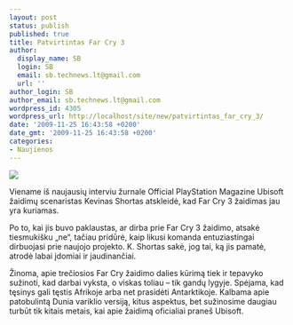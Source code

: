 ```yaml
---
layout: post
status: publish
published: true
title: Patvirtintas Far Cry 3
author:
  display_name: SB
  login: SB
  email: sb.technews.lt@gmail.com
  url: ''
author_login: SB
author_email: sb.technews.lt@gmail.com
wordpress_id: 4305
wordpress_url: http://localhost/site/new/patvirtintas_far_cry_3/
date: '2009-11-25 16:43:58 +0200'
date_gmt: '2009-11-25 16:43:58 +0200'
categories:
- Naujienos
---
```

<div class="imgright"><img src="http://t3.gstatic.com/images?q=tbn:4kG3-qgY5zwbnM:http://ui06.gamespot.com/453/farcry21422_2.jpg"  /></div>
<p>Viename iš naujausių interviu žurnale Official PlayStation Magazine Ubisoft žaidimų scenaristas Kevinas Shortas atskleidė, kad Far Cry 3 žaidimas jau yra kuriamas.</p>
<p>Po to, kai jis buvo paklaustas, ar dirba prie Far Cry 3 žaidimo, atsakė tiesmukišku „ne“, tačiau pridūrė, kaip likusi komanda entuziastingai dirbuojasi prie naujojo projekto. K. Shortas sakė, jog tai, ką jis pamatė, atrodė labai įdomiai ir jaudinančiai.</p>
<p>Žinoma, apie trečiosios Far Cry žaidimo dalies kūrimą tiek ir tepavyko sužinoti, kad darbai vyksta, o viskas toliau – tik gandų lygyje. Spėjama, kad tęsinys gali tęstis Afrikoje arba net prasidėti Antarktikoje. Kalbama apie patobulintą Dunia variklio versiją, kitus aspektus, bet sužinosime daugiau turbūt tik kitais metais, kai apie žaidimą oficialiai praneš Ubisoft.<br /></p>
